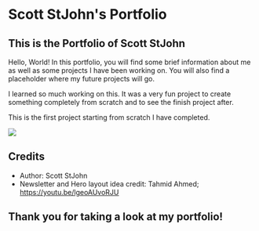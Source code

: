 # Scott StJohn's Portfolio

## This is the Portfolio of Scott StJohn

Hello, World! In this portfolio, you will find some brief information about me as well as some projects I have been working on. You will also find a placeholder where my future projects will go.

I learned so much working on this. It was a very fun project to create something completely from scratch and to see the finish project after.

This is the first project starting from scratch I have completed.

<img src="/assets/images/Porfolio.jpg">

## Credits

- Author: Scott StJohn
- Newsletter and Hero layout idea credit: Tahmid Ahmed; https://youtu.be/lgeoAUvoRJU

## Thank you for taking a look at my portfolio!
